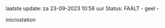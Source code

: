 laatste update: 
za 23-09-2023 10:58   uur 
Status: FAALT - geel - 
<div class="service Y">microstation</div>
